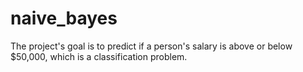# naive_bayes
The project's goal is to predict if a person's salary is above or below $50,000, which is a classification problem. 
